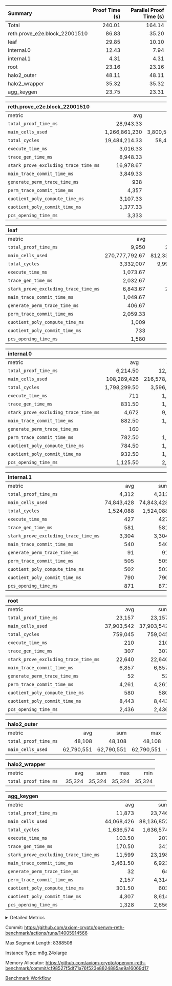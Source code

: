 | Summary | Proof Time (s) | Parallel Proof Time (s) |
|:---|---:|---:|
| Total |  240.01 |  164.14 |
| reth.prove_e2e.block_22001510 |  86.83 |  35.20 |
| leaf |  29.85 |  10.10 |
| internal.0 |  12.43 |  7.94 |
| internal.1 |  4.31 |  4.31 |
| root |  23.16 |  23.16 |
| halo2_outer |  48.11 |  48.11 |
| halo2_wrapper |  35.32 |  35.32 |
| agg_keygen |  23.75 |  23.31 |


| reth.prove_e2e.block_22001510 |||||
|:---|---:|---:|---:|---:|
|metric|avg|sum|max|min|
| `total_proof_time_ms ` |  28,943.33 |  86,830 |  35,204 |  25,764 |
| `main_cells_used     ` |  1,266,861,230 |  3,800,583,690 |  1,580,400,090 |  1,012,220,080 |
| `total_cycles        ` |  19,484,214.33 |  58,452,643 |  24,064,563 |  14,295,948 |
| `execute_time_ms     ` |  3,016.33 |  9,049 |  4,261 |  2,106 |
| `trace_gen_time_ms   ` |  8,948.33 |  26,845 |  10,529 |  7,505 |
| `stark_prove_excluding_trace_time_ms` |  16,978.67 |  50,936 |  20,414 |  14,369 |
| `main_trace_commit_time_ms` |  3,849.33 |  11,548 |  4,936 |  2,875 |
| `generate_perm_trace_time_ms` |  938 |  2,814 |  1,080 |  843 |
| `perm_trace_commit_time_ms` |  4,357 |  13,071 |  5,167 |  3,909 |
| `quotient_poly_compute_time_ms` |  3,107.33 |  9,322 |  4,187 |  2,141 |
| `quotient_poly_commit_time_ms` |  1,377.33 |  4,132 |  1,478 |  1,290 |
| `pcs_opening_time_ms ` |  3,333 |  9,999 |  3,550 |  3,175 |

| leaf |||||
|:---|---:|---:|---:|---:|
|metric|avg|sum|max|min|
| `total_proof_time_ms ` |  9,950 |  29,850 |  10,096 |  9,699 |
| `main_cells_used     ` |  270,777,792.67 |  812,333,378 |  279,947,858 |  252,504,534 |
| `total_cycles        ` |  3,332,007 |  9,996,021 |  3,460,432 |  3,076,817 |
| `execute_time_ms     ` |  1,073.67 |  3,221 |  1,108 |  1,008 |
| `trace_gen_time_ms   ` |  2,032.67 |  6,098 |  2,126 |  1,893 |
| `stark_prove_excluding_trace_time_ms` |  6,843.67 |  20,531 |  6,871 |  6,798 |
| `main_trace_commit_time_ms` |  1,049.67 |  3,149 |  1,063 |  1,034 |
| `generate_perm_trace_time_ms` |  406.67 |  1,220 |  409 |  403 |
| `perm_trace_commit_time_ms` |  2,059.33 |  6,178 |  2,076 |  2,045 |
| `quotient_poly_compute_time_ms` |  1,009 |  3,027 |  1,021 |  998 |
| `quotient_poly_commit_time_ms` |  733 |  2,199 |  740 |  723 |
| `pcs_opening_time_ms ` |  1,580 |  4,740 |  1,592 |  1,557 |

| internal.0 |||||
|:---|---:|---:|---:|---:|
|metric|avg|sum|max|min|
| `total_proof_time_ms ` |  6,214.50 |  12,429 |  7,939 |  4,490 |
| `main_cells_used     ` |  108,289,426 |  216,578,852 |  143,739,957 |  72,838,895 |
| `total_cycles        ` |  1,798,299.50 |  3,596,599 |  2,397,543 |  1,199,056 |
| `execute_time_ms     ` |  711 |  1,422 |  949 |  473 |
| `trace_gen_time_ms   ` |  831.50 |  1,663 |  1,098 |  565 |
| `stark_prove_excluding_trace_time_ms` |  4,672 |  9,344 |  5,892 |  3,452 |
| `main_trace_commit_time_ms` |  882.50 |  1,765 |  1,144 |  621 |
| `generate_perm_trace_time_ms` |  160 |  320 |  201 |  119 |
| `perm_trace_commit_time_ms` |  782.50 |  1,565 |  1,011 |  554 |
| `quotient_poly_compute_time_ms` |  784.50 |  1,569 |  1,006 |  563 |
| `quotient_poly_commit_time_ms` |  932.50 |  1,865 |  1,151 |  714 |
| `pcs_opening_time_ms ` |  1,125.50 |  2,251 |  1,374 |  877 |

| internal.1 |||||
|:---|---:|---:|---:|---:|
|metric|avg|sum|max|min|
| `total_proof_time_ms ` |  4,312 |  4,312 |  4,312 |  4,312 |
| `main_cells_used     ` |  74,843,428 |  74,843,428 |  74,843,428 |  74,843,428 |
| `total_cycles        ` |  1,524,088 |  1,524,088 |  1,524,088 |  1,524,088 |
| `execute_time_ms     ` |  427 |  427 |  427 |  427 |
| `trace_gen_time_ms   ` |  581 |  581 |  581 |  581 |
| `stark_prove_excluding_trace_time_ms` |  3,304 |  3,304 |  3,304 |  3,304 |
| `main_trace_commit_time_ms` |  540 |  540 |  540 |  540 |
| `generate_perm_trace_time_ms` |  91 |  91 |  91 |  91 |
| `perm_trace_commit_time_ms` |  505 |  505 |  505 |  505 |
| `quotient_poly_compute_time_ms` |  502 |  502 |  502 |  502 |
| `quotient_poly_commit_time_ms` |  790 |  790 |  790 |  790 |
| `pcs_opening_time_ms ` |  871 |  871 |  871 |  871 |

| root |||||
|:---|---:|---:|---:|---:|
|metric|avg|sum|max|min|
| `total_proof_time_ms ` |  23,157 |  23,157 |  23,157 |  23,157 |
| `main_cells_used     ` |  37,903,542 |  37,903,542 |  37,903,542 |  37,903,542 |
| `total_cycles        ` |  759,045 |  759,045 |  759,045 |  759,045 |
| `execute_time_ms     ` |  210 |  210 |  210 |  210 |
| `trace_gen_time_ms   ` |  307 |  307 |  307 |  307 |
| `stark_prove_excluding_trace_time_ms` |  22,640 |  22,640 |  22,640 |  22,640 |
| `main_trace_commit_time_ms` |  6,857 |  6,857 |  6,857 |  6,857 |
| `generate_perm_trace_time_ms` |  52 |  52 |  52 |  52 |
| `perm_trace_commit_time_ms` |  4,261 |  4,261 |  4,261 |  4,261 |
| `quotient_poly_compute_time_ms` |  580 |  580 |  580 |  580 |
| `quotient_poly_commit_time_ms` |  8,443 |  8,443 |  8,443 |  8,443 |
| `pcs_opening_time_ms ` |  2,436 |  2,436 |  2,436 |  2,436 |

| halo2_outer |||||
|:---|---:|---:|---:|---:|
|metric|avg|sum|max|min|
| `total_proof_time_ms ` |  48,108 |  48,108 |  48,108 |  48,108 |
| `main_cells_used     ` |  62,790,551 |  62,790,551 |  62,790,551 |  62,790,551 |

| halo2_wrapper |||||
|:---|---:|---:|---:|---:|
|metric|avg|sum|max|min|
| `total_proof_time_ms ` |  35,324 |  35,324 |  35,324 |  35,324 |

| agg_keygen |||||
|:---|---:|---:|---:|---:|
|metric|avg|sum|max|min|
| `total_proof_time_ms ` |  11,873 |  23,746 |  23,306 |  440 |
| `main_cells_used     ` |  44,068,426 |  88,136,852 |  87,208,781 |  928,071 |
| `total_cycles        ` |  1,636,574 |  1,636,574 |  1,636,574 |  1,636,574 |
| `execute_time_ms     ` |  103.50 |  207 |  207 |  0 |
| `trace_gen_time_ms   ` |  170.50 |  341 |  313 |  28 |
| `stark_prove_excluding_trace_time_ms` |  11,599 |  23,198 |  22,786 |  412 |
| `main_trace_commit_time_ms` |  3,461.50 |  6,923 |  6,872 |  51 |
| `generate_perm_trace_time_ms` |  32 |  64 |  50 |  14 |
| `perm_trace_commit_time_ms` |  2,157 |  4,314 |  4,263 |  51 |
| `quotient_poly_compute_time_ms` |  301.50 |  603 |  573 |  30 |
| `quotient_poly_commit_time_ms` |  4,307 |  8,614 |  8,554 |  60 |
| `pcs_opening_time_ms ` |  1,328 |  2,656 |  2,453 |  203 |



<details>
<summary>Detailed Metrics</summary>

| air_name | block_number | quotient_deg | interactions | constraints |
| --- | --- | --- | --- | --- |
| AccessAdapterAir<16> | 22001510 | 2 | 5 | 12 | 
| AccessAdapterAir<2> | 22001510 | 2 | 5 | 12 | 
| AccessAdapterAir<32> | 22001510 | 2 | 5 | 12 | 
| AccessAdapterAir<4> | 22001510 | 2 | 5 | 12 | 
| AccessAdapterAir<8> | 22001510 | 2 | 5 | 12 | 
| BitwiseOperationLookupAir<8> | 22001510 | 2 | 2 | 4 | 
| KeccakVmAir | 22001510 | 2 | 321 | 4,513 | 
| MemoryMerkleAir<8> | 22001510 | 2 | 4 | 39 | 
| PersistentBoundaryAir<8> | 22001510 | 2 | 3 | 7 | 
| PhantomAir | 22001510 | 2 | 3 | 5 | 
| Poseidon2PeripheryAir<BabyBearParameters>, 1> | 22001510 | 2 | 1 | 286 | 
| ProgramAir | 22001510 | 1 | 1 | 4 | 
| RangeTupleCheckerAir<2> | 22001510 | 1 | 1 | 4 | 
| Rv32HintStoreAir | 22001510 | 2 | 18 | 28 | 
| Sha256VmAir | 22001510 | 2 | 50 | 663 | 
| VariableRangeCheckerAir | 22001510 | 1 | 1 | 4 | 
| VmAirWrapper<Rv32BaseAluAdapterAir, BaseAluCoreAir<4, 8> | 22001510 | 2 | 20 | 37 | 
| VmAirWrapper<Rv32BaseAluAdapterAir, LessThanCoreAir<4, 8> | 22001510 | 2 | 18 | 40 | 
| VmAirWrapper<Rv32BaseAluAdapterAir, ShiftCoreAir<4, 8> | 22001510 | 2 | 24 | 91 | 
| VmAirWrapper<Rv32BranchAdapterAir, BranchEqualCoreAir<4> | 22001510 | 2 | 11 | 20 | 
| VmAirWrapper<Rv32BranchAdapterAir, BranchLessThanCoreAir<4, 8> | 22001510 | 2 | 13 | 35 | 
| VmAirWrapper<Rv32CondRdWriteAdapterAir, Rv32JalLuiCoreAir> | 22001510 | 2 | 10 | 18 | 
| VmAirWrapper<Rv32HeapAdapterAir<2, 32, 32>, BaseAluCoreAir<32, 8> | 22001510 | 2 | 61 | 126 | 
| VmAirWrapper<Rv32HeapAdapterAir<2, 32, 32>, LessThanCoreAir<32, 8> | 22001510 | 2 | 31 | 129 | 
| VmAirWrapper<Rv32HeapAdapterAir<2, 32, 32>, MultiplicationCoreAir<32, 8> | 22001510 | 2 | 61 | 57 | 
| VmAirWrapper<Rv32HeapAdapterAir<2, 32, 32>, ShiftCoreAir<32, 8> | 22001510 | 2 | 79 | 2,161 | 
| VmAirWrapper<Rv32HeapBranchAdapterAir<2, 32>, BranchEqualCoreAir<32> | 22001510 | 2 | 20 | 55 | 
| VmAirWrapper<Rv32HeapBranchAdapterAir<2, 32>, BranchLessThanCoreAir<32, 8> | 22001510 | 2 | 22 | 126 | 
| VmAirWrapper<Rv32IsEqualModAdapterAir<2, 1, 32, 32>, ModularIsEqualCoreAir<32, 4, 8> | 22001510 | 2 | 25 | 225 | 
| VmAirWrapper<Rv32IsEqualModAdapterAir<2, 3, 16, 48>, ModularIsEqualCoreAir<48, 4, 8> | 22001510 | 2 | 41 | 333 | 
| VmAirWrapper<Rv32JalrAdapterAir, Rv32JalrCoreAir> | 22001510 | 2 | 16 | 20 | 
| VmAirWrapper<Rv32LoadStoreAdapterAir, LoadSignExtendCoreAir<4, 8> | 22001510 | 2 | 18 | 33 | 
| VmAirWrapper<Rv32LoadStoreAdapterAir, LoadStoreCoreAir<4> | 22001510 | 2 | 17 | 40 | 
| VmAirWrapper<Rv32MultAdapterAir, DivRemCoreAir<4, 8> | 22001510 | 2 | 25 | 84 | 
| VmAirWrapper<Rv32MultAdapterAir, MulHCoreAir<4, 8> | 22001510 | 2 | 24 | 31 | 
| VmAirWrapper<Rv32MultAdapterAir, MultiplicationCoreAir<4, 8> | 22001510 | 2 | 19 | 19 | 
| VmAirWrapper<Rv32RdWriteAdapterAir, Rv32AuipcCoreAir> | 22001510 | 2 | 12 | 14 | 
| VmAirWrapper<Rv32VecHeapAdapterAir<1, 2, 2, 32, 32>, FieldExpressionCoreAir> | 22001510 | 2 | 415 | 480 | 
| VmAirWrapper<Rv32VecHeapAdapterAir<1, 6, 6, 16, 16>, FieldExpressionCoreAir> | 22001510 | 2 | 832 | 921 | 
| VmAirWrapper<Rv32VecHeapAdapterAir<2, 1, 1, 32, 32>, FieldExpressionCoreAir> | 22001510 | 2 | 158 | 190 | 
| VmAirWrapper<Rv32VecHeapAdapterAir<2, 2, 2, 32, 32>, FieldExpressionCoreAir> | 22001510 | 2 | 428 | 457 | 
| VmAirWrapper<Rv32VecHeapAdapterAir<2, 3, 3, 16, 16>, FieldExpressionCoreAir> | 22001510 | 2 | 246 | 288 | 
| VmAirWrapper<Rv32VecHeapAdapterAir<2, 6, 6, 16, 16>, FieldExpressionCoreAir> | 22001510 | 2 | 668 | 701 | 
| VmConnectorAir | 22001510 | 2 | 5 | 11 | 

| block_number | execute_time_ms |
| --- | --- |
| 22001510 | 211 | 

| group | air_name | block_number | rows | quotient_deg | prep_cols | perm_cols | main_cols | interactions | constraints | cells |
| --- | --- | --- | --- | --- | --- | --- | --- | --- | --- | --- |
| agg_keygen | AccessAdapterAir<16> | 22001510 |  | 2 |  |  |  | 5 | 12 |  | 
| agg_keygen | AccessAdapterAir<2> | 22001510 | 524,288 | 8 |  | 16 | 11 | 5 | 12 | 14,155,776 | 
| agg_keygen | AccessAdapterAir<32> | 22001510 |  | 2 |  |  |  | 5 | 12 |  | 
| agg_keygen | AccessAdapterAir<4> | 22001510 | 262,144 | 8 |  | 16 | 13 | 5 | 12 | 7,602,176 | 
| agg_keygen | AccessAdapterAir<8> | 22001510 | 8,192 | 8 |  | 16 | 17 | 5 | 12 | 270,336 | 
| agg_keygen | BitwiseOperationLookupAir<8> | 22001510 |  | 2 |  |  |  | 2 | 4 |  | 
| agg_keygen | FriReducedOpeningAir | 22001510 | 524,288 | 8 |  | 84 | 27 | 39 | 71 | 58,195,968 | 
| agg_keygen | JalRangeCheckAir | 22001510 | 65,536 | 8 |  | 28 | 12 | 9 | 14 | 2,621,440 | 
| agg_keygen | MemoryMerkleAir<8> | 22001510 |  | 2 |  |  |  | 4 | 39 |  | 
| agg_keygen | NativePoseidon2Air<BabyBearParameters>, 1> | 22001510 | 65,536 | 8 |  | 312 | 398 | 136 | 572 | 46,530,560 | 
| agg_keygen | PersistentBoundaryAir<8> | 22001510 |  | 2 |  |  |  | 3 | 7 |  | 
| agg_keygen | PhantomAir | 22001510 | 32,768 | 4 |  | 12 | 6 | 3 | 5 | 589,824 | 
| agg_keygen | Poseidon2PeripheryAir<BabyBearParameters>, 1> | 22001510 |  | 2 |  |  |  | 1 | 286 |  | 
| agg_keygen | ProgramAir | 22001510 | 131,072 | 1 |  | 8 | 10 | 1 | 4 | 2,359,296 | 
| agg_keygen | RangeTupleCheckerAir<2> | 22001510 |  | 1 |  |  |  | 1 | 4 |  | 
| agg_keygen | Rv32HintStoreAir | 22001510 |  | 2 |  |  |  | 18 | 28 |  | 
| agg_keygen | VariableRangeCheckerAir | 22001510 | 262,144 | 1 | 2 | 8 | 1 | 1 | 4 | 2,359,296 | 
| agg_keygen | VmAirWrapper<AluNativeAdapterAir, FieldArithmeticCoreAir> | 22001510 | 1,048,576 | 8 |  | 36 | 29 | 15 | 27 | 68,157,440 | 
| agg_keygen | VmAirWrapper<BranchNativeAdapterAir, BranchEqualCoreAir<1> | 22001510 | 262,144 | 8 |  | 28 | 23 | 11 | 25 | 13,369,344 | 
| agg_keygen | VmAirWrapper<NativeAdapterAir<2, 0>, PublicValuesCoreAir> | 22001510 | 64 | 8 |  | 28 | 27 | 11 | 30 | 3,520 | 
| agg_keygen | VmAirWrapper<NativeLoadStoreAdapterAir<1>, NativeLoadStoreCoreAir<1> | 22001510 | 524,288 | 8 |  | 40 | 21 | 15 | 20 | 31,981,568 | 
| agg_keygen | VmAirWrapper<NativeLoadStoreAdapterAir<4>, NativeLoadStoreCoreAir<4> | 22001510 | 131,072 | 8 |  | 40 | 27 | 15 | 20 | 8,781,824 | 
| agg_keygen | VmAirWrapper<NativeVectorizedAdapterAir<4>, FieldExtensionCoreAir> | 22001510 | 131,072 | 8 |  | 36 | 38 | 15 | 27 | 9,699,328 | 
| agg_keygen | VmAirWrapper<Rv32BaseAluAdapterAir, BaseAluCoreAir<4, 8> | 22001510 |  | 2 |  |  |  | 20 | 37 |  | 
| agg_keygen | VmAirWrapper<Rv32BaseAluAdapterAir, LessThanCoreAir<4, 8> | 22001510 |  | 2 |  |  |  | 18 | 40 |  | 
| agg_keygen | VmAirWrapper<Rv32BaseAluAdapterAir, ShiftCoreAir<4, 8> | 22001510 |  | 2 |  |  |  | 24 | 91 |  | 
| agg_keygen | VmAirWrapper<Rv32BranchAdapterAir, BranchEqualCoreAir<4> | 22001510 |  | 2 |  |  |  | 11 | 20 |  | 
| agg_keygen | VmAirWrapper<Rv32BranchAdapterAir, BranchLessThanCoreAir<4, 8> | 22001510 |  | 2 |  |  |  | 13 | 35 |  | 
| agg_keygen | VmAirWrapper<Rv32CondRdWriteAdapterAir, Rv32JalLuiCoreAir> | 22001510 |  | 2 |  |  |  | 10 | 18 |  | 
| agg_keygen | VmAirWrapper<Rv32JalrAdapterAir, Rv32JalrCoreAir> | 22001510 |  | 2 |  |  |  | 16 | 20 |  | 
| agg_keygen | VmAirWrapper<Rv32LoadStoreAdapterAir, LoadSignExtendCoreAir<4, 8> | 22001510 |  | 2 |  |  |  | 18 | 33 |  | 
| agg_keygen | VmAirWrapper<Rv32LoadStoreAdapterAir, LoadStoreCoreAir<4> | 22001510 |  | 2 |  |  |  | 17 | 40 |  | 
| agg_keygen | VmAirWrapper<Rv32MultAdapterAir, DivRemCoreAir<4, 8> | 22001510 |  | 2 |  |  |  | 25 | 84 |  | 
| agg_keygen | VmAirWrapper<Rv32MultAdapterAir, MulHCoreAir<4, 8> | 22001510 |  | 2 |  |  |  | 24 | 31 |  | 
| agg_keygen | VmAirWrapper<Rv32MultAdapterAir, MultiplicationCoreAir<4, 8> | 22001510 |  | 2 |  |  |  | 19 | 19 |  | 
| agg_keygen | VmAirWrapper<Rv32RdWriteAdapterAir, Rv32AuipcCoreAir> | 22001510 |  | 2 |  |  |  | 12 | 14 |  | 
| agg_keygen | VmConnectorAir | 22001510 | 2 | 8 | 1 | 16 | 5 | 5 | 11 | 42 | 
| agg_keygen | VolatileBoundaryAir | 22001510 | 131,072 | 8 |  | 20 | 12 | 7 | 19 | 4,194,304 | 

| group | air_name | block_number | idx | rows | prep_cols | perm_cols | main_cols | cells |
| --- | --- | --- | --- | --- | --- | --- | --- | --- |
| internal.0 | AccessAdapterAir<2> | 22001510 | 0 | 1,048,576 |  | 12 | 11 | 24,117,248 | 
| internal.0 | AccessAdapterAir<2> | 22001510 | 1 | 524,288 |  | 12 | 11 | 12,058,624 | 
| internal.0 | AccessAdapterAir<4> | 22001510 | 0 | 262,144 |  | 12 | 13 | 6,553,600 | 
| internal.0 | AccessAdapterAir<4> | 22001510 | 1 | 262,144 |  | 12 | 13 | 6,553,600 | 
| internal.0 | AccessAdapterAir<8> | 22001510 | 0 | 8,192 |  | 12 | 17 | 237,568 | 
| internal.0 | AccessAdapterAir<8> | 22001510 | 1 | 4,096 |  | 12 | 17 | 118,784 | 
| internal.0 | FriReducedOpeningAir | 22001510 | 0 | 1,048,576 |  | 44 | 27 | 74,448,896 | 
| internal.0 | FriReducedOpeningAir | 22001510 | 1 | 524,288 |  | 44 | 27 | 37,224,448 | 
| internal.0 | JalRangeCheckAir | 22001510 | 0 | 131,072 |  | 16 | 12 | 3,670,016 | 
| internal.0 | JalRangeCheckAir | 22001510 | 1 | 65,536 |  | 16 | 12 | 1,835,008 | 
| internal.0 | NativePoseidon2Air<BabyBearParameters>, 1> | 22001510 | 0 | 262,144 |  | 160 | 398 | 146,276,352 | 
| internal.0 | NativePoseidon2Air<BabyBearParameters>, 1> | 22001510 | 1 | 131,072 |  | 160 | 398 | 73,138,176 | 
| internal.0 | PhantomAir | 22001510 | 0 | 65,536 |  | 8 | 6 | 917,504 | 
| internal.0 | PhantomAir | 22001510 | 1 | 32,768 |  | 8 | 6 | 458,752 | 
| internal.0 | ProgramAir | 22001510 | 0 | 131,072 |  | 8 | 10 | 2,359,296 | 
| internal.0 | ProgramAir | 22001510 | 1 | 131,072 |  | 8 | 10 | 2,359,296 | 
| internal.0 | VariableRangeCheckerAir | 22001510 | 0 | 262,144 | 2 | 8 | 1 | 2,359,296 | 
| internal.0 | VariableRangeCheckerAir | 22001510 | 1 | 262,144 | 2 | 8 | 1 | 2,359,296 | 
| internal.0 | VmAirWrapper<AluNativeAdapterAir, FieldArithmeticCoreAir> | 22001510 | 0 | 2,097,152 |  | 20 | 29 | 102,760,448 | 
| internal.0 | VmAirWrapper<AluNativeAdapterAir, FieldArithmeticCoreAir> | 22001510 | 1 | 1,048,576 |  | 20 | 29 | 51,380,224 | 
| internal.0 | VmAirWrapper<BranchNativeAdapterAir, BranchEqualCoreAir<1> | 22001510 | 0 | 262,144 |  | 16 | 23 | 10,223,616 | 
| internal.0 | VmAirWrapper<BranchNativeAdapterAir, BranchEqualCoreAir<1> | 22001510 | 1 | 131,072 |  | 16 | 23 | 5,111,808 | 
| internal.0 | VmAirWrapper<NativeAdapterAir<2, 0>, PublicValuesCoreAir> | 22001510 | 0 | 64 |  | 16 | 23 | 2,496 | 
| internal.0 | VmAirWrapper<NativeAdapterAir<2, 0>, PublicValuesCoreAir> | 22001510 | 1 | 64 |  | 16 | 23 | 2,496 | 
| internal.0 | VmAirWrapper<NativeLoadStoreAdapterAir<1>, NativeLoadStoreCoreAir<1> | 22001510 | 0 | 524,288 |  | 24 | 21 | 23,592,960 | 
| internal.0 | VmAirWrapper<NativeLoadStoreAdapterAir<1>, NativeLoadStoreCoreAir<1> | 22001510 | 1 | 262,144 |  | 24 | 21 | 11,796,480 | 
| internal.0 | VmAirWrapper<NativeLoadStoreAdapterAir<4>, NativeLoadStoreCoreAir<4> | 22001510 | 0 | 262,144 |  | 24 | 27 | 13,369,344 | 
| internal.0 | VmAirWrapper<NativeLoadStoreAdapterAir<4>, NativeLoadStoreCoreAir<4> | 22001510 | 1 | 131,072 |  | 24 | 27 | 6,684,672 | 
| internal.0 | VmAirWrapper<NativeVectorizedAdapterAir<4>, FieldExtensionCoreAir> | 22001510 | 0 | 262,144 |  | 20 | 38 | 15,204,352 | 
| internal.0 | VmAirWrapper<NativeVectorizedAdapterAir<4>, FieldExtensionCoreAir> | 22001510 | 1 | 131,072 |  | 20 | 38 | 7,602,176 | 
| internal.0 | VmConnectorAir | 22001510 | 0 | 2 | 1 | 12 | 5 | 34 | 
| internal.0 | VmConnectorAir | 22001510 | 1 | 2 | 1 | 12 | 5 | 34 | 
| internal.0 | VolatileBoundaryAir | 22001510 | 0 | 262,144 |  | 12 | 12 | 6,291,456 | 
| internal.0 | VolatileBoundaryAir | 22001510 | 1 | 262,144 |  | 12 | 12 | 6,291,456 | 
| internal.1 | AccessAdapterAir<2> | 22001510 | 2 | 524,288 |  | 12 | 11 | 12,058,624 | 
| internal.1 | AccessAdapterAir<4> | 22001510 | 2 | 262,144 |  | 12 | 13 | 6,553,600 | 
| internal.1 | AccessAdapterAir<8> | 22001510 | 2 | 8,192 |  | 12 | 17 | 237,568 | 
| internal.1 | FriReducedOpeningAir | 22001510 | 2 | 262,144 |  | 44 | 27 | 18,612,224 | 
| internal.1 | JalRangeCheckAir | 22001510 | 2 | 65,536 |  | 16 | 12 | 1,835,008 | 
| internal.1 | NativePoseidon2Air<BabyBearParameters>, 1> | 22001510 | 2 | 65,536 |  | 160 | 398 | 36,569,088 | 
| internal.1 | PhantomAir | 22001510 | 2 | 16,384 |  | 8 | 6 | 229,376 | 
| internal.1 | ProgramAir | 22001510 | 2 | 131,072 |  | 8 | 10 | 2,359,296 | 
| internal.1 | VariableRangeCheckerAir | 22001510 | 2 | 262,144 | 2 | 8 | 1 | 2,359,296 | 
| internal.1 | VmAirWrapper<AluNativeAdapterAir, FieldArithmeticCoreAir> | 22001510 | 2 | 1,048,576 |  | 20 | 29 | 51,380,224 | 
| internal.1 | VmAirWrapper<BranchNativeAdapterAir, BranchEqualCoreAir<1> | 22001510 | 2 | 262,144 |  | 16 | 23 | 10,223,616 | 
| internal.1 | VmAirWrapper<NativeAdapterAir<2, 0>, PublicValuesCoreAir> | 22001510 | 2 | 64 |  | 16 | 23 | 2,496 | 
| internal.1 | VmAirWrapper<NativeLoadStoreAdapterAir<1>, NativeLoadStoreCoreAir<1> | 22001510 | 2 | 524,288 |  | 24 | 21 | 23,592,960 | 
| internal.1 | VmAirWrapper<NativeLoadStoreAdapterAir<4>, NativeLoadStoreCoreAir<4> | 22001510 | 2 | 131,072 |  | 24 | 27 | 6,684,672 | 
| internal.1 | VmAirWrapper<NativeVectorizedAdapterAir<4>, FieldExtensionCoreAir> | 22001510 | 2 | 131,072 |  | 20 | 38 | 7,602,176 | 
| internal.1 | VmConnectorAir | 22001510 | 2 | 2 | 1 | 12 | 5 | 34 | 
| internal.1 | VolatileBoundaryAir | 22001510 | 2 | 262,144 |  | 12 | 12 | 6,291,456 | 
| leaf | AccessAdapterAir<2> | 22001510 | 0 | 2,097,152 |  | 16 | 11 | 56,623,104 | 
| leaf | AccessAdapterAir<2> | 22001510 | 1 | 2,097,152 |  | 16 | 11 | 56,623,104 | 
| leaf | AccessAdapterAir<2> | 22001510 | 2 | 2,097,152 |  | 16 | 11 | 56,623,104 | 
| leaf | AccessAdapterAir<4> | 22001510 | 0 | 1,048,576 |  | 16 | 13 | 30,408,704 | 
| leaf | AccessAdapterAir<4> | 22001510 | 1 | 1,048,576 |  | 16 | 13 | 30,408,704 | 
| leaf | AccessAdapterAir<4> | 22001510 | 2 | 1,048,576 |  | 16 | 13 | 30,408,704 | 
| leaf | AccessAdapterAir<8> | 22001510 | 0 | 32,768 |  | 16 | 17 | 1,081,344 | 
| leaf | AccessAdapterAir<8> | 22001510 | 1 | 32,768 |  | 16 | 17 | 1,081,344 | 
| leaf | AccessAdapterAir<8> | 22001510 | 2 | 32,768 |  | 16 | 17 | 1,081,344 | 
| leaf | FriReducedOpeningAir | 22001510 | 0 | 4,194,304 |  | 84 | 27 | 465,567,744 | 
| leaf | FriReducedOpeningAir | 22001510 | 1 | 4,194,304 |  | 84 | 27 | 465,567,744 | 
| leaf | FriReducedOpeningAir | 22001510 | 2 | 4,194,304 |  | 84 | 27 | 465,567,744 | 
| leaf | JalRangeCheckAir | 22001510 | 0 | 65,536 |  | 28 | 12 | 2,621,440 | 
| leaf | JalRangeCheckAir | 22001510 | 1 | 65,536 |  | 28 | 12 | 2,621,440 | 
| leaf | JalRangeCheckAir | 22001510 | 2 | 65,536 |  | 28 | 12 | 2,621,440 | 
| leaf | NativePoseidon2Air<BabyBearParameters>, 1> | 22001510 | 0 | 262,144 |  | 312 | 398 | 186,122,240 | 
| leaf | NativePoseidon2Air<BabyBearParameters>, 1> | 22001510 | 1 | 262,144 |  | 312 | 398 | 186,122,240 | 
| leaf | NativePoseidon2Air<BabyBearParameters>, 1> | 22001510 | 2 | 262,144 |  | 312 | 398 | 186,122,240 | 
| leaf | PhantomAir | 22001510 | 0 | 32,768 |  | 12 | 6 | 589,824 | 
| leaf | PhantomAir | 22001510 | 1 | 32,768 |  | 12 | 6 | 589,824 | 
| leaf | PhantomAir | 22001510 | 2 | 32,768 |  | 12 | 6 | 589,824 | 
| leaf | ProgramAir | 22001510 | 0 | 2,097,152 |  | 8 | 10 | 37,748,736 | 
| leaf | ProgramAir | 22001510 | 1 | 2,097,152 |  | 8 | 10 | 37,748,736 | 
| leaf | ProgramAir | 22001510 | 2 | 2,097,152 |  | 8 | 10 | 37,748,736 | 
| leaf | VariableRangeCheckerAir | 22001510 | 0 | 262,144 | 2 | 8 | 1 | 2,359,296 | 
| leaf | VariableRangeCheckerAir | 22001510 | 1 | 262,144 | 2 | 8 | 1 | 2,359,296 | 
| leaf | VariableRangeCheckerAir | 22001510 | 2 | 262,144 | 2 | 8 | 1 | 2,359,296 | 
| leaf | VmAirWrapper<AluNativeAdapterAir, FieldArithmeticCoreAir> | 22001510 | 0 | 2,097,152 |  | 36 | 29 | 136,314,880 | 
| leaf | VmAirWrapper<AluNativeAdapterAir, FieldArithmeticCoreAir> | 22001510 | 1 | 2,097,152 |  | 36 | 29 | 136,314,880 | 
| leaf | VmAirWrapper<AluNativeAdapterAir, FieldArithmeticCoreAir> | 22001510 | 2 | 2,097,152 |  | 36 | 29 | 136,314,880 | 
| leaf | VmAirWrapper<BranchNativeAdapterAir, BranchEqualCoreAir<1> | 22001510 | 0 | 524,288 |  | 28 | 23 | 26,738,688 | 
| leaf | VmAirWrapper<BranchNativeAdapterAir, BranchEqualCoreAir<1> | 22001510 | 1 | 524,288 |  | 28 | 23 | 26,738,688 | 
| leaf | VmAirWrapper<BranchNativeAdapterAir, BranchEqualCoreAir<1> | 22001510 | 2 | 524,288 |  | 28 | 23 | 26,738,688 | 
| leaf | VmAirWrapper<NativeAdapterAir<2, 0>, PublicValuesCoreAir> | 22001510 | 0 | 64 |  | 28 | 27 | 3,520 | 
| leaf | VmAirWrapper<NativeAdapterAir<2, 0>, PublicValuesCoreAir> | 22001510 | 1 | 64 |  | 28 | 27 | 3,520 | 
| leaf | VmAirWrapper<NativeAdapterAir<2, 0>, PublicValuesCoreAir> | 22001510 | 2 | 64 |  | 28 | 27 | 3,520 | 
| leaf | VmAirWrapper<NativeLoadStoreAdapterAir<1>, NativeLoadStoreCoreAir<1> | 22001510 | 0 | 1,048,576 |  | 40 | 21 | 63,963,136 | 
| leaf | VmAirWrapper<NativeLoadStoreAdapterAir<1>, NativeLoadStoreCoreAir<1> | 22001510 | 1 | 1,048,576 |  | 40 | 21 | 63,963,136 | 
| leaf | VmAirWrapper<NativeLoadStoreAdapterAir<1>, NativeLoadStoreCoreAir<1> | 22001510 | 2 | 1,048,576 |  | 40 | 21 | 63,963,136 | 
| leaf | VmAirWrapper<NativeLoadStoreAdapterAir<4>, NativeLoadStoreCoreAir<4> | 22001510 | 0 | 262,144 |  | 40 | 27 | 17,563,648 | 
| leaf | VmAirWrapper<NativeLoadStoreAdapterAir<4>, NativeLoadStoreCoreAir<4> | 22001510 | 1 | 262,144 |  | 40 | 27 | 17,563,648 | 
| leaf | VmAirWrapper<NativeLoadStoreAdapterAir<4>, NativeLoadStoreCoreAir<4> | 22001510 | 2 | 262,144 |  | 40 | 27 | 17,563,648 | 
| leaf | VmAirWrapper<NativeVectorizedAdapterAir<4>, FieldExtensionCoreAir> | 22001510 | 0 | 262,144 |  | 36 | 38 | 19,398,656 | 
| leaf | VmAirWrapper<NativeVectorizedAdapterAir<4>, FieldExtensionCoreAir> | 22001510 | 1 | 524,288 |  | 36 | 38 | 38,797,312 | 
| leaf | VmAirWrapper<NativeVectorizedAdapterAir<4>, FieldExtensionCoreAir> | 22001510 | 2 | 524,288 |  | 36 | 38 | 38,797,312 | 
| leaf | VmConnectorAir | 22001510 | 0 | 2 | 1 | 16 | 5 | 42 | 
| leaf | VmConnectorAir | 22001510 | 1 | 2 | 1 | 16 | 5 | 42 | 
| leaf | VmConnectorAir | 22001510 | 2 | 2 | 1 | 16 | 5 | 42 | 
| leaf | VolatileBoundaryAir | 22001510 | 0 | 1,048,576 |  | 20 | 12 | 33,554,432 | 
| leaf | VolatileBoundaryAir | 22001510 | 1 | 1,048,576 |  | 20 | 12 | 33,554,432 | 
| leaf | VolatileBoundaryAir | 22001510 | 2 | 1,048,576 |  | 20 | 12 | 33,554,432 | 
| root | AccessAdapterAir<2> | 22001510 | 0 | 262,144 |  | 8 | 11 | 4,980,736 | 
| root | AccessAdapterAir<4> | 22001510 | 0 | 131,072 |  | 8 | 13 | 2,752,512 | 
| root | AccessAdapterAir<8> | 22001510 | 0 | 4,096 |  | 8 | 17 | 102,400 | 
| root | FriReducedOpeningAir | 22001510 | 0 | 131,072 |  | 24 | 27 | 6,684,672 | 
| root | JalRangeCheckAir | 22001510 | 0 | 32,768 |  | 12 | 12 | 786,432 | 
| root | NativePoseidon2Air<BabyBearParameters>, 1> | 22001510 | 0 | 32,768 |  | 84 | 398 | 15,794,176 | 
| root | PhantomAir | 22001510 | 0 | 8,192 |  | 8 | 6 | 114,688 | 
| root | ProgramAir | 22001510 | 0 | 131,072 |  | 8 | 10 | 2,359,296 | 
| root | VariableRangeCheckerAir | 22001510 | 0 | 262,144 | 2 | 8 | 1 | 2,359,296 | 
| root | VmAirWrapper<AluNativeAdapterAir, FieldArithmeticCoreAir> | 22001510 | 0 | 524,288 |  | 12 | 29 | 21,495,808 | 
| root | VmAirWrapper<BranchNativeAdapterAir, BranchEqualCoreAir<1> | 22001510 | 0 | 131,072 |  | 12 | 23 | 4,587,520 | 
| root | VmAirWrapper<NativeAdapterAir<2, 0>, PublicValuesCoreAir> | 22001510 | 0 | 64 |  | 12 | 22 | 2,176 | 
| root | VmAirWrapper<NativeLoadStoreAdapterAir<1>, NativeLoadStoreCoreAir<1> | 22001510 | 0 | 262,144 |  | 16 | 21 | 9,699,328 | 
| root | VmAirWrapper<NativeLoadStoreAdapterAir<4>, NativeLoadStoreCoreAir<4> | 22001510 | 0 | 65,536 |  | 16 | 27 | 2,818,048 | 
| root | VmAirWrapper<NativeVectorizedAdapterAir<4>, FieldExtensionCoreAir> | 22001510 | 0 | 65,536 |  | 12 | 38 | 3,276,800 | 
| root | VmConnectorAir | 22001510 | 0 | 2 | 1 | 8 | 5 | 26 | 
| root | VolatileBoundaryAir | 22001510 | 0 | 131,072 |  | 8 | 12 | 2,621,440 | 

| group | air_name | block_number | segment | rows | prep_cols | perm_cols | main_cols | cells |
| --- | --- | --- | --- | --- | --- | --- | --- | --- |
| agg_keygen | AccessAdapterAir<16> | 22001510 | 0 | 1 |  | 16 | 25 | 41 | 
| agg_keygen | AccessAdapterAir<2> | 22001510 | 0 | 1 |  | 16 | 11 | 27 | 
| agg_keygen | AccessAdapterAir<32> | 22001510 | 0 | 1 |  | 16 | 41 | 57 | 
| agg_keygen | AccessAdapterAir<4> | 22001510 | 0 | 1 |  | 16 | 13 | 29 | 
| agg_keygen | AccessAdapterAir<8> | 22001510 | 0 | 1 |  | 16 | 17 | 33 | 
| agg_keygen | BitwiseOperationLookupAir<8> | 22001510 | 0 | 65,536 | 3 | 8 | 2 | 655,360 | 
| agg_keygen | MemoryMerkleAir<8> | 22001510 | 0 | 64 |  | 16 | 32 | 3,072 | 
| agg_keygen | PersistentBoundaryAir<8> | 22001510 | 0 | 1 |  | 12 | 20 | 32 | 
| agg_keygen | PhantomAir | 22001510 | 0 | 1 |  | 12 | 6 | 18 | 
| agg_keygen | Poseidon2PeripheryAir<BabyBearParameters>, 1> | 22001510 | 0 | 32 |  | 8 | 300 | 9,856 | 
| agg_keygen | ProgramAir | 22001510 | 0 | 1 |  | 8 | 10 | 18 | 
| agg_keygen | RangeTupleCheckerAir<2> | 22001510 | 0 | 524,288 | 2 | 8 | 1 | 4,718,592 | 
| agg_keygen | Rv32HintStoreAir | 22001510 | 0 | 1 |  | 44 | 32 | 76 | 
| agg_keygen | VariableRangeCheckerAir | 22001510 | 0 | 262,144 | 2 | 8 | 1 | 2,359,296 | 
| agg_keygen | VmAirWrapper<Rv32BaseAluAdapterAir, BaseAluCoreAir<4, 8> | 22001510 | 0 | 1 |  | 52 | 36 | 88 | 
| agg_keygen | VmAirWrapper<Rv32BaseAluAdapterAir, LessThanCoreAir<4, 8> | 22001510 | 0 | 1 |  | 40 | 37 | 77 | 
| agg_keygen | VmAirWrapper<Rv32BaseAluAdapterAir, ShiftCoreAir<4, 8> | 22001510 | 0 | 1 |  | 52 | 53 | 105 | 
| agg_keygen | VmAirWrapper<Rv32BranchAdapterAir, BranchEqualCoreAir<4> | 22001510 | 0 | 1 |  | 28 | 26 | 54 | 
| agg_keygen | VmAirWrapper<Rv32BranchAdapterAir, BranchLessThanCoreAir<4, 8> | 22001510 | 0 | 1 |  | 32 | 32 | 64 | 
| agg_keygen | VmAirWrapper<Rv32CondRdWriteAdapterAir, Rv32JalLuiCoreAir> | 22001510 | 0 | 1 |  | 28 | 18 | 46 | 
| agg_keygen | VmAirWrapper<Rv32JalrAdapterAir, Rv32JalrCoreAir> | 22001510 | 0 | 1 |  | 36 | 28 | 64 | 
| agg_keygen | VmAirWrapper<Rv32LoadStoreAdapterAir, LoadSignExtendCoreAir<4, 8> | 22001510 | 0 | 1 |  | 52 | 36 | 88 | 
| agg_keygen | VmAirWrapper<Rv32LoadStoreAdapterAir, LoadStoreCoreAir<4> | 22001510 | 0 | 1 |  | 52 | 41 | 93 | 
| agg_keygen | VmAirWrapper<Rv32MultAdapterAir, DivRemCoreAir<4, 8> | 22001510 | 0 | 1 |  | 72 | 59 | 131 | 
| agg_keygen | VmAirWrapper<Rv32MultAdapterAir, MulHCoreAir<4, 8> | 22001510 | 0 | 1 |  | 72 | 39 | 111 | 
| agg_keygen | VmAirWrapper<Rv32MultAdapterAir, MultiplicationCoreAir<4, 8> | 22001510 | 0 | 1 |  | 52 | 31 | 83 | 
| agg_keygen | VmAirWrapper<Rv32RdWriteAdapterAir, Rv32AuipcCoreAir> | 22001510 | 0 | 1 |  | 28 | 20 | 48 | 
| agg_keygen | VmConnectorAir | 22001510 | 0 | 2 | 1 | 16 | 5 | 42 | 
| reth.prove_e2e.block_22001510 | AccessAdapterAir<16> | 22001510 | 0 | 64 |  | 16 | 25 | 2,624 | 
| reth.prove_e2e.block_22001510 | AccessAdapterAir<16> | 22001510 | 1 | 524,288 |  | 16 | 25 | 21,495,808 | 
| reth.prove_e2e.block_22001510 | AccessAdapterAir<16> | 22001510 | 2 | 65,536 |  | 16 | 25 | 2,686,976 | 
| reth.prove_e2e.block_22001510 | AccessAdapterAir<2> | 22001510 | 1 | 512 |  | 16 | 11 | 13,824 | 
| reth.prove_e2e.block_22001510 | AccessAdapterAir<2> | 22001510 | 2 | 131,072 |  | 16 | 11 | 3,538,944 | 
| reth.prove_e2e.block_22001510 | AccessAdapterAir<32> | 22001510 | 0 | 32 |  | 16 | 41 | 1,824 | 
| reth.prove_e2e.block_22001510 | AccessAdapterAir<32> | 22001510 | 1 | 262,144 |  | 16 | 41 | 14,942,208 | 
| reth.prove_e2e.block_22001510 | AccessAdapterAir<32> | 22001510 | 2 | 32,768 |  | 16 | 41 | 1,867,776 | 
| reth.prove_e2e.block_22001510 | AccessAdapterAir<4> | 22001510 | 0 | 64 |  | 16 | 13 | 1,856 | 
| reth.prove_e2e.block_22001510 | AccessAdapterAir<4> | 22001510 | 1 | 256 |  | 16 | 13 | 7,424 | 
| reth.prove_e2e.block_22001510 | AccessAdapterAir<4> | 22001510 | 2 | 65,536 |  | 16 | 13 | 1,900,544 | 
| reth.prove_e2e.block_22001510 | AccessAdapterAir<8> | 22001510 | 0 | 1,048,576 |  | 16 | 17 | 34,603,008 | 
| reth.prove_e2e.block_22001510 | AccessAdapterAir<8> | 22001510 | 1 | 2,097,152 |  | 16 | 17 | 69,206,016 | 
| reth.prove_e2e.block_22001510 | AccessAdapterAir<8> | 22001510 | 2 | 1,048,576 |  | 16 | 17 | 34,603,008 | 
| reth.prove_e2e.block_22001510 | BitwiseOperationLookupAir<8> | 22001510 | 0 | 65,536 | 3 | 8 | 2 | 655,360 | 
| reth.prove_e2e.block_22001510 | BitwiseOperationLookupAir<8> | 22001510 | 1 | 65,536 | 3 | 8 | 2 | 655,360 | 
| reth.prove_e2e.block_22001510 | BitwiseOperationLookupAir<8> | 22001510 | 2 | 65,536 | 3 | 8 | 2 | 655,360 | 
| reth.prove_e2e.block_22001510 | KeccakVmAir | 22001510 | 0 | 1 |  | 1,056 | 3,163 | 4,219 | 
| reth.prove_e2e.block_22001510 | KeccakVmAir | 22001510 | 1 | 262,144 |  | 1,056 | 3,163 | 1,105,985,536 | 
| reth.prove_e2e.block_22001510 | KeccakVmAir | 22001510 | 2 | 131,072 |  | 1,056 | 3,163 | 552,992,768 | 
| reth.prove_e2e.block_22001510 | MemoryMerkleAir<8> | 22001510 | 0 | 1,048,576 |  | 16 | 32 | 50,331,648 | 
| reth.prove_e2e.block_22001510 | MemoryMerkleAir<8> | 22001510 | 1 | 1,048,576 |  | 16 | 32 | 50,331,648 | 
| reth.prove_e2e.block_22001510 | MemoryMerkleAir<8> | 22001510 | 2 | 1,048,576 |  | 16 | 32 | 50,331,648 | 
| reth.prove_e2e.block_22001510 | PersistentBoundaryAir<8> | 22001510 | 0 | 1,048,576 |  | 12 | 20 | 33,554,432 | 
| reth.prove_e2e.block_22001510 | PersistentBoundaryAir<8> | 22001510 | 1 | 1,048,576 |  | 12 | 20 | 33,554,432 | 
| reth.prove_e2e.block_22001510 | PersistentBoundaryAir<8> | 22001510 | 2 | 1,048,576 |  | 12 | 20 | 33,554,432 | 
| reth.prove_e2e.block_22001510 | PhantomAir | 22001510 | 0 | 4 |  | 12 | 6 | 72 | 
| reth.prove_e2e.block_22001510 | PhantomAir | 22001510 | 1 | 128 |  | 12 | 6 | 2,304 | 
| reth.prove_e2e.block_22001510 | PhantomAir | 22001510 | 2 | 16 |  | 12 | 6 | 288 | 
| reth.prove_e2e.block_22001510 | Poseidon2PeripheryAir<BabyBearParameters>, 1> | 22001510 | 0 | 1,048,576 |  | 8 | 300 | 322,961,408 | 
| reth.prove_e2e.block_22001510 | Poseidon2PeripheryAir<BabyBearParameters>, 1> | 22001510 | 1 | 524,288 |  | 8 | 300 | 161,480,704 | 
| reth.prove_e2e.block_22001510 | Poseidon2PeripheryAir<BabyBearParameters>, 1> | 22001510 | 2 | 1,048,576 |  | 8 | 300 | 322,961,408 | 
| reth.prove_e2e.block_22001510 | ProgramAir | 22001510 | 0 | 1,048,576 |  | 8 | 10 | 18,874,368 | 
| reth.prove_e2e.block_22001510 | ProgramAir | 22001510 | 1 | 1,048,576 |  | 8 | 10 | 18,874,368 | 
| reth.prove_e2e.block_22001510 | ProgramAir | 22001510 | 2 | 1,048,576 |  | 8 | 10 | 18,874,368 | 
| reth.prove_e2e.block_22001510 | RangeTupleCheckerAir<2> | 22001510 | 0 | 2,097,152 | 2 | 8 | 1 | 18,874,368 | 
| reth.prove_e2e.block_22001510 | RangeTupleCheckerAir<2> | 22001510 | 1 | 2,097,152 | 2 | 8 | 1 | 18,874,368 | 
| reth.prove_e2e.block_22001510 | RangeTupleCheckerAir<2> | 22001510 | 2 | 2,097,152 | 2 | 8 | 1 | 18,874,368 | 
| reth.prove_e2e.block_22001510 | Rv32HintStoreAir | 22001510 | 0 | 524,288 |  | 44 | 32 | 39,845,888 | 
| reth.prove_e2e.block_22001510 | Rv32HintStoreAir | 22001510 | 1 | 262,144 |  | 44 | 32 | 19,922,944 | 
| reth.prove_e2e.block_22001510 | Rv32HintStoreAir | 22001510 | 2 | 16 |  | 44 | 32 | 1,216 | 
| reth.prove_e2e.block_22001510 | VariableRangeCheckerAir | 22001510 | 0 | 262,144 | 2 | 8 | 1 | 2,359,296 | 
| reth.prove_e2e.block_22001510 | VariableRangeCheckerAir | 22001510 | 1 | 262,144 | 2 | 8 | 1 | 2,359,296 | 
| reth.prove_e2e.block_22001510 | VariableRangeCheckerAir | 22001510 | 2 | 262,144 | 2 | 8 | 1 | 2,359,296 | 
| reth.prove_e2e.block_22001510 | VmAirWrapper<Rv32BaseAluAdapterAir, BaseAluCoreAir<4, 8> | 22001510 | 0 | 8,388,608 |  | 52 | 36 | 738,197,504 | 
| reth.prove_e2e.block_22001510 | VmAirWrapper<Rv32BaseAluAdapterAir, BaseAluCoreAir<4, 8> | 22001510 | 1 | 8,388,608 |  | 52 | 36 | 738,197,504 | 
| reth.prove_e2e.block_22001510 | VmAirWrapper<Rv32BaseAluAdapterAir, BaseAluCoreAir<4, 8> | 22001510 | 2 | 8,388,608 |  | 52 | 36 | 738,197,504 | 
| reth.prove_e2e.block_22001510 | VmAirWrapper<Rv32BaseAluAdapterAir, LessThanCoreAir<4, 8> | 22001510 | 0 | 524,288 |  | 40 | 37 | 40,370,176 | 
| reth.prove_e2e.block_22001510 | VmAirWrapper<Rv32BaseAluAdapterAir, LessThanCoreAir<4, 8> | 22001510 | 1 | 524,288 |  | 40 | 37 | 40,370,176 | 
| reth.prove_e2e.block_22001510 | VmAirWrapper<Rv32BaseAluAdapterAir, LessThanCoreAir<4, 8> | 22001510 | 2 | 524,288 |  | 40 | 37 | 40,370,176 | 
| reth.prove_e2e.block_22001510 | VmAirWrapper<Rv32BaseAluAdapterAir, ShiftCoreAir<4, 8> | 22001510 | 0 | 1,048,576 |  | 52 | 53 | 110,100,480 | 
| reth.prove_e2e.block_22001510 | VmAirWrapper<Rv32BaseAluAdapterAir, ShiftCoreAir<4, 8> | 22001510 | 1 | 2,097,152 |  | 52 | 53 | 220,200,960 | 
| reth.prove_e2e.block_22001510 | VmAirWrapper<Rv32BaseAluAdapterAir, ShiftCoreAir<4, 8> | 22001510 | 2 | 1,048,576 |  | 52 | 53 | 110,100,480 | 
| reth.prove_e2e.block_22001510 | VmAirWrapper<Rv32BranchAdapterAir, BranchEqualCoreAir<4> | 22001510 | 0 | 2,097,152 |  | 28 | 26 | 113,246,208 | 
| reth.prove_e2e.block_22001510 | VmAirWrapper<Rv32BranchAdapterAir, BranchEqualCoreAir<4> | 22001510 | 1 | 2,097,152 |  | 28 | 26 | 113,246,208 | 
| reth.prove_e2e.block_22001510 | VmAirWrapper<Rv32BranchAdapterAir, BranchEqualCoreAir<4> | 22001510 | 2 | 2,097,152 |  | 28 | 26 | 113,246,208 | 
| reth.prove_e2e.block_22001510 | VmAirWrapper<Rv32BranchAdapterAir, BranchLessThanCoreAir<4, 8> | 22001510 | 0 | 1,048,576 |  | 32 | 32 | 67,108,864 | 
| reth.prove_e2e.block_22001510 | VmAirWrapper<Rv32BranchAdapterAir, BranchLessThanCoreAir<4, 8> | 22001510 | 1 | 2,097,152 |  | 32 | 32 | 134,217,728 | 
| reth.prove_e2e.block_22001510 | VmAirWrapper<Rv32BranchAdapterAir, BranchLessThanCoreAir<4, 8> | 22001510 | 2 | 1,048,576 |  | 32 | 32 | 67,108,864 | 
| reth.prove_e2e.block_22001510 | VmAirWrapper<Rv32CondRdWriteAdapterAir, Rv32JalLuiCoreAir> | 22001510 | 0 | 1,048,576 |  | 28 | 18 | 48,234,496 | 
| reth.prove_e2e.block_22001510 | VmAirWrapper<Rv32CondRdWriteAdapterAir, Rv32JalLuiCoreAir> | 22001510 | 1 | 524,288 |  | 28 | 18 | 24,117,248 | 
| reth.prove_e2e.block_22001510 | VmAirWrapper<Rv32CondRdWriteAdapterAir, Rv32JalLuiCoreAir> | 22001510 | 2 | 262,144 |  | 28 | 18 | 12,058,624 | 
| reth.prove_e2e.block_22001510 | VmAirWrapper<Rv32HeapAdapterAir<2, 32, 32>, BaseAluCoreAir<32, 8> | 22001510 | 1 | 16,384 |  | 192 | 168 | 5,898,240 | 
| reth.prove_e2e.block_22001510 | VmAirWrapper<Rv32HeapAdapterAir<2, 32, 32>, BaseAluCoreAir<32, 8> | 22001510 | 2 | 4,096 |  | 192 | 168 | 1,474,560 | 
| reth.prove_e2e.block_22001510 | VmAirWrapper<Rv32HeapAdapterAir<2, 32, 32>, LessThanCoreAir<32, 8> | 22001510 | 1 | 4,096 |  | 68 | 169 | 970,752 | 
| reth.prove_e2e.block_22001510 | VmAirWrapper<Rv32HeapAdapterAir<2, 32, 32>, LessThanCoreAir<32, 8> | 22001510 | 2 | 1,024 |  | 68 | 169 | 242,688 | 
| reth.prove_e2e.block_22001510 | VmAirWrapper<Rv32HeapAdapterAir<2, 32, 32>, MultiplicationCoreAir<32, 8> | 22001510 | 1 | 1,024 |  | 192 | 164 | 364,544 | 
| reth.prove_e2e.block_22001510 | VmAirWrapper<Rv32HeapAdapterAir<2, 32, 32>, MultiplicationCoreAir<32, 8> | 22001510 | 2 | 512 |  | 192 | 164 | 182,272 | 
| reth.prove_e2e.block_22001510 | VmAirWrapper<Rv32HeapAdapterAir<2, 32, 32>, ShiftCoreAir<32, 8> | 22001510 | 1 | 2,048 |  | 164 | 241 | 829,440 | 
| reth.prove_e2e.block_22001510 | VmAirWrapper<Rv32HeapAdapterAir<2, 32, 32>, ShiftCoreAir<32, 8> | 22001510 | 2 | 1,024 |  | 164 | 241 | 414,720 | 
| reth.prove_e2e.block_22001510 | VmAirWrapper<Rv32HeapBranchAdapterAir<2, 32>, BranchEqualCoreAir<32> | 22001510 | 1 | 16,384 |  | 48 | 124 | 2,818,048 | 
| reth.prove_e2e.block_22001510 | VmAirWrapper<Rv32HeapBranchAdapterAir<2, 32>, BranchEqualCoreAir<32> | 22001510 | 2 | 4,096 |  | 48 | 124 | 704,512 | 
| reth.prove_e2e.block_22001510 | VmAirWrapper<Rv32IsEqualModAdapterAir<2, 1, 32, 32>, ModularIsEqualCoreAir<32, 4, 8> | 22001510 | 0 | 1 |  | 56 | 166 | 222 | 
| reth.prove_e2e.block_22001510 | VmAirWrapper<Rv32IsEqualModAdapterAir<2, 1, 32, 32>, ModularIsEqualCoreAir<32, 4, 8> | 22001510 | 1 | 65,536 |  | 56 | 166 | 14,548,992 | 
| reth.prove_e2e.block_22001510 | VmAirWrapper<Rv32IsEqualModAdapterAir<2, 1, 32, 32>, ModularIsEqualCoreAir<32, 4, 8> | 22001510 | 2 | 1,024 |  | 56 | 166 | 227,328 | 
| reth.prove_e2e.block_22001510 | VmAirWrapper<Rv32JalrAdapterAir, Rv32JalrCoreAir> | 22001510 | 0 | 524,288 |  | 36 | 28 | 33,554,432 | 
| reth.prove_e2e.block_22001510 | VmAirWrapper<Rv32JalrAdapterAir, Rv32JalrCoreAir> | 22001510 | 1 | 524,288 |  | 36 | 28 | 33,554,432 | 
| reth.prove_e2e.block_22001510 | VmAirWrapper<Rv32JalrAdapterAir, Rv32JalrCoreAir> | 22001510 | 2 | 262,144 |  | 36 | 28 | 16,777,216 | 
| reth.prove_e2e.block_22001510 | VmAirWrapper<Rv32LoadStoreAdapterAir, LoadSignExtendCoreAir<4, 8> | 22001510 | 0 | 1,048,576 |  | 52 | 36 | 92,274,688 | 
| reth.prove_e2e.block_22001510 | VmAirWrapper<Rv32LoadStoreAdapterAir, LoadSignExtendCoreAir<4, 8> | 22001510 | 1 | 1,048,576 |  | 52 | 36 | 92,274,688 | 
| reth.prove_e2e.block_22001510 | VmAirWrapper<Rv32LoadStoreAdapterAir, LoadSignExtendCoreAir<4, 8> | 22001510 | 2 | 1,048,576 |  | 52 | 36 | 92,274,688 | 
| reth.prove_e2e.block_22001510 | VmAirWrapper<Rv32LoadStoreAdapterAir, LoadStoreCoreAir<4> | 22001510 | 0 | 8,388,608 |  | 52 | 41 | 780,140,544 | 
| reth.prove_e2e.block_22001510 | VmAirWrapper<Rv32LoadStoreAdapterAir, LoadStoreCoreAir<4> | 22001510 | 1 | 8,388,608 |  | 52 | 41 | 780,140,544 | 
| reth.prove_e2e.block_22001510 | VmAirWrapper<Rv32LoadStoreAdapterAir, LoadStoreCoreAir<4> | 22001510 | 2 | 8,388,608 |  | 52 | 41 | 780,140,544 | 
| reth.prove_e2e.block_22001510 | VmAirWrapper<Rv32MultAdapterAir, DivRemCoreAir<4, 8> | 22001510 | 1 | 256 |  | 72 | 59 | 33,536 | 
| reth.prove_e2e.block_22001510 | VmAirWrapper<Rv32MultAdapterAir, DivRemCoreAir<4, 8> | 22001510 | 2 | 128 |  | 72 | 59 | 16,768 | 
| reth.prove_e2e.block_22001510 | VmAirWrapper<Rv32MultAdapterAir, MulHCoreAir<4, 8> | 22001510 | 0 | 1,024 |  | 72 | 39 | 113,664 | 
| reth.prove_e2e.block_22001510 | VmAirWrapper<Rv32MultAdapterAir, MulHCoreAir<4, 8> | 22001510 | 1 | 131,072 |  | 72 | 39 | 14,548,992 | 
| reth.prove_e2e.block_22001510 | VmAirWrapper<Rv32MultAdapterAir, MulHCoreAir<4, 8> | 22001510 | 2 | 65,536 |  | 72 | 39 | 7,274,496 | 
| reth.prove_e2e.block_22001510 | VmAirWrapper<Rv32MultAdapterAir, MultiplicationCoreAir<4, 8> | 22001510 | 0 | 2,048 |  | 52 | 31 | 169,984 | 
| reth.prove_e2e.block_22001510 | VmAirWrapper<Rv32MultAdapterAir, MultiplicationCoreAir<4, 8> | 22001510 | 1 | 262,144 |  | 52 | 31 | 21,757,952 | 
| reth.prove_e2e.block_22001510 | VmAirWrapper<Rv32MultAdapterAir, MultiplicationCoreAir<4, 8> | 22001510 | 2 | 131,072 |  | 52 | 31 | 10,878,976 | 
| reth.prove_e2e.block_22001510 | VmAirWrapper<Rv32RdWriteAdapterAir, Rv32AuipcCoreAir> | 22001510 | 0 | 262,144 |  | 28 | 20 | 12,582,912 | 
| reth.prove_e2e.block_22001510 | VmAirWrapper<Rv32RdWriteAdapterAir, Rv32AuipcCoreAir> | 22001510 | 1 | 131,072 |  | 28 | 20 | 6,291,456 | 
| reth.prove_e2e.block_22001510 | VmAirWrapper<Rv32RdWriteAdapterAir, Rv32AuipcCoreAir> | 22001510 | 2 | 131,072 |  | 28 | 20 | 6,291,456 | 
| reth.prove_e2e.block_22001510 | VmAirWrapper<Rv32VecHeapAdapterAir<1, 2, 2, 32, 32>, FieldExpressionCoreAir> | 22001510 | 0 | 1 |  | 836 | 547 | 1,383 | 
| reth.prove_e2e.block_22001510 | VmAirWrapper<Rv32VecHeapAdapterAir<1, 2, 2, 32, 32>, FieldExpressionCoreAir> | 22001510 | 1 | 32,768 |  | 836 | 547 | 45,318,144 | 
| reth.prove_e2e.block_22001510 | VmAirWrapper<Rv32VecHeapAdapterAir<1, 2, 2, 32, 32>, FieldExpressionCoreAir> | 22001510 | 2 | 256 |  | 836 | 547 | 354,048 | 
| reth.prove_e2e.block_22001510 | VmAirWrapper<Rv32VecHeapAdapterAir<2, 1, 1, 32, 32>, FieldExpressionCoreAir> | 22001510 | 0 | 1 |  | 320 | 263 | 583 | 
| reth.prove_e2e.block_22001510 | VmAirWrapper<Rv32VecHeapAdapterAir<2, 1, 1, 32, 32>, FieldExpressionCoreAir> | 22001510 | 1 | 512 |  | 320 | 263 | 298,496 | 
| reth.prove_e2e.block_22001510 | VmAirWrapper<Rv32VecHeapAdapterAir<2, 1, 1, 32, 32>, FieldExpressionCoreAir> | 22001510 | 2 | 4 |  | 320 | 263 | 2,332 | 
| reth.prove_e2e.block_22001510 | VmAirWrapper<Rv32VecHeapAdapterAir<2, 2, 2, 32, 32>, FieldExpressionCoreAir> | 22001510 | 0 | 1 |  | 860 | 625 | 1,485 | 
| reth.prove_e2e.block_22001510 | VmAirWrapper<Rv32VecHeapAdapterAir<2, 2, 2, 32, 32>, FieldExpressionCoreAir> | 22001510 | 1 | 16,384 |  | 860 | 625 | 24,330,240 | 
| reth.prove_e2e.block_22001510 | VmAirWrapper<Rv32VecHeapAdapterAir<2, 2, 2, 32, 32>, FieldExpressionCoreAir> | 22001510 | 2 | 256 |  | 860 | 625 | 380,160 | 
| reth.prove_e2e.block_22001510 | VmConnectorAir | 22001510 | 0 | 2 | 1 | 16 | 5 | 42 | 
| reth.prove_e2e.block_22001510 | VmConnectorAir | 22001510 | 1 | 2 | 1 | 16 | 5 | 42 | 
| reth.prove_e2e.block_22001510 | VmConnectorAir | 22001510 | 2 | 2 | 1 | 16 | 5 | 42 | 

| group | block_number | trace_gen_time_ms | total_proof_time_ms | total_cycles | total_cells | stark_prove_excluding_trace_time_ms | quotient_poly_compute_time_ms | quotient_poly_commit_time_ms | perm_trace_commit_time_ms | pcs_opening_time_ms | num_segments | main_trace_commit_time_ms | main_cells_used | halo2_total_cells | halo2_keygen_time_ms | generate_perm_trace_time_ms | execute_time_ms |
| --- | --- | --- | --- | --- | --- | --- | --- | --- | --- | --- | --- | --- | --- | --- | --- | --- | --- |
| agg_keygen | 22001510 | 313 | 23,306 | 1,636,574 | 270,872,042 | 22,786 | 573 | 8,554 | 4,263 | 2,453 | 1 | 6,872 | 87,208,781 | 8,037,489 | 17,865 | 50 | 207 | 
| halo2_outer | 22001510 |  | 48,108 |  |  |  |  |  |  |  |  |  | 62,790,551 |  |  |  |  | 
| halo2_wrapper | 22001510 |  | 35,324 |  |  |  |  |  |  |  |  |  |  |  |  |  |  | 
| reth.prove_e2e.block_22001510 | 22001510 |  |  |  |  |  |  |  |  |  | 3 |  |  |  |  |  |  | 

| group | block_number | cell_tracker_span | simple_advice_cells | lookup_advice_cells | fixed_cells |
| --- | --- | --- | --- | --- | --- |
| agg_keygen | 22001510 | VerifierProgram | 480,299 | 155,123 | 157,313 | 
| agg_keygen | 22001510 | VerifierProgram;CheckTraceHeightConstraints | 4,789 | 972 | 1,738 | 
| agg_keygen | 22001510 | VerifierProgram;PoseidonCell | 22,050 |  | 6,525 | 
| agg_keygen | 22001510 | VerifierProgram;stage-c-build-rounds | 19,526 | 2,717 | 6,696 | 
| agg_keygen | 22001510 | VerifierProgram;stage-c-build-rounds;PoseidonCell | 46,550 |  | 13,775 | 
| agg_keygen | 22001510 | VerifierProgram;stage-d-verify-pcs | 1,365,246 | 211,617 | 481,258 | 
| agg_keygen | 22001510 | VerifierProgram;stage-d-verify-pcs;PoseidonCell | 3,839,150 |  | 1,136,075 | 
| agg_keygen | 22001510 | VerifierProgram;stage-d-verify-pcs;stage-d-verifier-verify | 45,125 | 5,543 | 19,412 | 
| agg_keygen | 22001510 | VerifierProgram;stage-d-verify-pcs;stage-d-verifier-verify;PoseidonCell | 68,600 |  | 20,300 | 
| agg_keygen | 22001510 | VerifierProgram;stage-d-verify-pcs;stage-d-verifier-verify;cache-generator-powers | 66,304 | 11,396 | 20,384 | 
| agg_keygen | 22001510 | VerifierProgram;stage-d-verify-pcs;stage-d-verifier-verify;compute-reduced-opening;single-reduced-opening-eval | 7,994,476 | 335,356 | 1,482,124 | 
| agg_keygen | 22001510 | VerifierProgram;stage-d-verify-pcs;stage-d-verifier-verify;pre-compute-rounds-context | 76,224 | 11,116 | 22,232 | 
| agg_keygen | 22001510 | VerifierProgram;stage-d-verify-pcs;stage-d-verifier-verify;verify-batch | 49,728 |  | 6,216 | 
| agg_keygen | 22001510 | VerifierProgram;stage-d-verify-pcs;stage-d-verifier-verify;verify-batch;PoseidonCell | 9,264,780 |  | 2,744,280 | 
| agg_keygen | 22001510 | VerifierProgram;stage-d-verify-pcs;stage-d-verifier-verify;verify-batch;verify-batch-reduce-fast;PoseidonCell | 8,263,864 | 237,048 | 2,580,396 | 
| agg_keygen | 22001510 | VerifierProgram;stage-d-verify-pcs;stage-d-verifier-verify;verify-query | 953,456 | 165,676 | 272,356 | 
| agg_keygen | 22001510 | VerifierProgram;stage-d-verify-pcs;stage-d-verifier-verify;verify-query;verify-batch-ext | 102,144 |  | 12,768 | 
| agg_keygen | 22001510 | VerifierProgram;stage-d-verify-pcs;stage-d-verifier-verify;verify-query;verify-batch-ext;PoseidonCell | 15,647,184 |  | 4,634,784 | 
| agg_keygen | 22001510 | VerifierProgram;stage-d-verify-pcs;stage-d-verifier-verify;verify-query;verify-batch-ext;verify-batch-reduce-fast;PoseidonCell | 1,550,612 | 56,000 | 476,812 | 
| agg_keygen | 22001510 | VerifierProgram;stage-e-verify-constraints | 9,770,542 | 1,967,337 | 3,013,652 | 

| group | block_number | idx | trace_gen_time_ms | total_proof_time_ms | total_cycles | total_cells | stark_prove_excluding_trace_time_ms | quotient_poly_compute_time_ms | quotient_poly_commit_time_ms | perm_trace_commit_time_ms | pcs_opening_time_ms | main_trace_commit_time_ms | main_cells_used | generate_perm_trace_time_ms | execute_time_ms |
| --- | --- | --- | --- | --- | --- | --- | --- | --- | --- | --- | --- | --- | --- | --- | --- |
| internal.0 | 22001510 | 0 | 1,098 | 7,939 | 2,397,543 | 432,384,482 | 5,892 | 1,006 | 1,151 | 1,011 | 1,374 | 1,144 | 143,739,957 | 201 | 949 | 
| internal.0 | 22001510 | 1 | 565 | 4,490 | 1,199,056 | 224,975,330 | 3,452 | 563 | 714 | 554 | 877 | 621 | 72,838,895 | 119 | 473 | 
| internal.1 | 22001510 | 2 | 581 | 4,312 | 1,524,088 | 186,591,714 | 3,304 | 502 | 790 | 505 | 871 | 540 | 74,843,428 | 91 | 427 | 
| leaf | 22001510 | 0 | 1,893 | 9,699 | 3,076,817 | 1,080,659,434 | 6,798 | 998 | 723 | 2,076 | 1,557 | 1,034 | 252,504,534 | 403 | 1,008 | 
| leaf | 22001510 | 1 | 2,079 | 10,055 | 3,458,772 | 1,100,058,090 | 6,871 | 1,008 | 740 | 2,057 | 1,591 | 1,063 | 279,947,858 | 408 | 1,105 | 
| leaf | 22001510 | 2 | 2,126 | 10,096 | 3,460,432 | 1,100,058,090 | 6,862 | 1,021 | 736 | 2,045 | 1,592 | 1,052 | 279,880,986 | 409 | 1,108 | 
| root | 22001510 | 0 | 307 | 23,157 | 759,045 | 80,435,354 | 22,640 | 580 | 8,443 | 4,261 | 2,436 | 6,857 | 37,903,542 | 52 | 210 | 

| group | block_number | idx | trace_height_constraint | weighted_sum | threshold |
| --- | --- | --- | --- | --- | --- |
| internal.0 | 22001510 | 0 | 0 | 10,354,820 | 2,013,265,921 | 
| internal.0 | 22001510 | 0 | 1 | 60,317,952 | 2,013,265,921 | 
| internal.0 | 22001510 | 0 | 2 | 5,177,410 | 2,013,265,921 | 
| internal.0 | 22001510 | 0 | 3 | 60,047,620 | 2,013,265,921 | 
| internal.0 | 22001510 | 0 | 4 | 524,288 | 2,013,265,921 | 
| internal.0 | 22001510 | 0 | 5 | 136,815,306 | 2,013,265,921 | 
| internal.0 | 22001510 | 1 | 0 | 5,177,476 | 2,013,265,921 | 
| internal.0 | 22001510 | 1 | 1 | 30,814,464 | 2,013,265,921 | 
| internal.0 | 22001510 | 1 | 2 | 2,588,738 | 2,013,265,921 | 
| internal.0 | 22001510 | 1 | 3 | 30,941,444 | 2,013,265,921 | 
| internal.0 | 22001510 | 1 | 4 | 262,144 | 2,013,265,921 | 
| internal.0 | 22001510 | 1 | 5 | 70,177,482 | 2,013,265,921 | 
| internal.1 | 22001510 | 2 | 0 | 5,144,708 | 2,013,265,921 | 
| internal.1 | 22001510 | 2 | 1 | 24,011,008 | 2,013,265,921 | 
| internal.1 | 22001510 | 2 | 2 | 2,572,354 | 2,013,265,921 | 
| internal.1 | 22001510 | 2 | 3 | 24,133,892 | 2,013,265,921 | 
| internal.1 | 22001510 | 2 | 4 | 131,072 | 2,013,265,921 | 
| internal.1 | 22001510 | 2 | 5 | 56,386,250 | 2,013,265,921 | 
| leaf | 22001510 | 0 | 0 | 18,022,532 | 2,013,265,921 | 
| leaf | 22001510 | 0 | 1 | 128,155,904 | 2,013,265,921 | 
| leaf | 22001510 | 0 | 2 | 9,011,266 | 2,013,265,921 | 
| leaf | 22001510 | 0 | 3 | 128,254,212 | 2,013,265,921 | 
| leaf | 22001510 | 0 | 4 | 524,288 | 2,013,265,921 | 
| leaf | 22001510 | 0 | 5 | 286,327,498 | 2,013,265,921 | 
| leaf | 22001510 | 1 | 0 | 18,546,820 | 2,013,265,921 | 
| leaf | 22001510 | 1 | 1 | 129,728,768 | 2,013,265,921 | 
| leaf | 22001510 | 1 | 2 | 9,273,410 | 2,013,265,921 | 
| leaf | 22001510 | 1 | 3 | 129,827,076 | 2,013,265,921 | 
| leaf | 22001510 | 1 | 4 | 524,288 | 2,013,265,921 | 
| leaf | 22001510 | 1 | 5 | 290,259,658 | 2,013,265,921 | 
| leaf | 22001510 | 2 | 0 | 18,546,820 | 2,013,265,921 | 
| leaf | 22001510 | 2 | 1 | 129,728,768 | 2,013,265,921 | 
| leaf | 22001510 | 2 | 2 | 9,273,410 | 2,013,265,921 | 
| leaf | 22001510 | 2 | 3 | 129,827,076 | 2,013,265,921 | 
| leaf | 22001510 | 2 | 4 | 524,288 | 2,013,265,921 | 
| leaf | 22001510 | 2 | 5 | 290,259,658 | 2,013,265,921 | 
| root | 22001510 | 0 | 0 | 2,252,928 | 2,013,265,921 | 
| root | 22001510 | 0 | 1 | 14,557,184 | 2,013,265,921 | 
| root | 22001510 | 0 | 2 | 1,126,464 | 2,013,265,921 | 
| root | 22001510 | 0 | 3 | 15,540,224 | 2,013,265,921 | 
| root | 22001510 | 0 | 4 | 262,144 | 2,013,265,921 | 
| root | 22001510 | 0 | 5 | 34,263,234 | 2,013,265,921 | 

| group | block_number | segment | trace_gen_time_ms | total_proof_time_ms | total_cycles | total_cells | stark_prove_excluding_trace_time_ms | quotient_poly_compute_time_ms | quotient_poly_commit_time_ms | perm_trace_commit_time_ms | pcs_opening_time_ms | main_trace_commit_time_ms | main_cells_used | generate_perm_trace_time_ms | execute_time_ms |
| --- | --- | --- | --- | --- | --- | --- | --- | --- | --- | --- | --- | --- | --- | --- | --- |
| agg_keygen | 22001510 | 0 | 28 | 440 |  | 7,747,601 | 412 | 30 | 60 | 51 | 203 | 51 | 928,071 | 14 | 0 | 
| reth.prove_e2e.block_22001510 | 22001510 | 0 | 8,811 | 25,862 | 20,092,132 | 2,558,169,625 | 14,369 | 2,141 | 1,364 | 3,909 | 3,175 | 2,875 | 1,012,220,080 | 891 | 2,682 | 
| reth.prove_e2e.block_22001510 | 22001510 | 1 | 10,529 | 35,204 | 24,064,563 | 3,832,340,778 | 20,414 | 4,187 | 1,478 | 5,167 | 3,550 | 4,936 | 1,580,400,090 | 1,080 | 4,261 | 
| reth.prove_e2e.block_22001510 | 22001510 | 2 | 7,505 | 25,764 | 14,295,948 | 3,043,923,454 | 16,153 | 2,994 | 1,290 | 3,995 | 3,274 | 3,737 | 1,207,963,520 | 843 | 2,106 | 

| group | block_number | segment | trace_height_constraint | weighted_sum | threshold |
| --- | --- | --- | --- | --- | --- |
| agg_keygen | 22001510 | 0 | 0 | 34 | 2,013,265,921 | 
| agg_keygen | 22001510 | 0 | 1 | 86 | 2,013,265,921 | 
| agg_keygen | 22001510 | 0 | 2 | 17 | 2,013,265,921 | 
| agg_keygen | 22001510 | 0 | 3 | 98 | 2,013,265,921 | 
| agg_keygen | 22001510 | 0 | 4 | 193 | 2,013,265,921 | 
| agg_keygen | 22001510 | 0 | 5 | 65 | 2,013,265,921 | 
| agg_keygen | 22001510 | 0 | 6 | 29 | 2,013,265,921 | 
| agg_keygen | 22001510 | 0 | 7 | 20 | 2,013,265,921 | 
| agg_keygen | 22001510 | 0 | 8 | 918,079 | 2,013,265,921 | 
| reth.prove_e2e.block_22001510 | 22001510 | 0 | 0 | 49,813,534 | 2,013,265,921 | 
| reth.prove_e2e.block_22001510 | 22001510 | 0 | 1 | 141,052,572 | 2,013,265,921 | 
| reth.prove_e2e.block_22001510 | 22001510 | 0 | 2 | 24,906,767 | 2,013,265,921 | 
| reth.prove_e2e.block_22001510 | 22001510 | 0 | 3 | 166,219,402 | 2,013,265,921 | 
| reth.prove_e2e.block_22001510 | 22001510 | 0 | 4 | 4,194,304 | 2,013,265,921 | 
| reth.prove_e2e.block_22001510 | 22001510 | 0 | 5 | 2,097,152 | 2,013,265,921 | 
| reth.prove_e2e.block_22001510 | 22001510 | 0 | 6 | 56,362,137 | 2,013,265,921 | 
| reth.prove_e2e.block_22001510 | 22001510 | 0 | 7 |  | 2,013,265,921 | 
| reth.prove_e2e.block_22001510 | 22001510 | 0 | 8 | 16,384 | 2,013,265,921 | 
| reth.prove_e2e.block_22001510 | 22001510 | 0 | 9 | 449,249,772 | 2,013,265,921 | 
| reth.prove_e2e.block_22001510 | 22001510 | 1 | 0 | 53,789,956 | 2,013,265,921 | 
| reth.prove_e2e.block_22001510 | 22001510 | 1 | 1 | 181,868,800 | 2,013,265,921 | 
| reth.prove_e2e.block_22001510 | 22001510 | 1 | 2 | 26,894,978 | 2,013,265,921 | 
| reth.prove_e2e.block_22001510 | 22001510 | 1 | 3 | 229,646,852 | 2,013,265,921 | 
| reth.prove_e2e.block_22001510 | 22001510 | 1 | 4 | 4,194,304 | 2,013,265,921 | 
| reth.prove_e2e.block_22001510 | 22001510 | 1 | 5 | 2,097,152 | 2,013,265,921 | 
| reth.prove_e2e.block_22001510 | 22001510 | 1 | 6 | 96,775,168 | 2,013,265,921 | 
| reth.prove_e2e.block_22001510 | 22001510 | 1 | 7 |  | 2,013,265,921 | 
| reth.prove_e2e.block_22001510 | 22001510 | 1 | 8 | 2,131,968 | 2,013,265,921 | 
| reth.prove_e2e.block_22001510 | 22001510 | 1 | 9 | 601,462,410 | 2,013,265,921 | 
| reth.prove_e2e.block_22001510 | 22001510 | 2 | 0 | 47,079,768 | 2,013,265,921 | 
| reth.prove_e2e.block_22001510 | 22001510 | 2 | 1 | 148,996,564 | 2,013,265,921 | 
| reth.prove_e2e.block_22001510 | 22001510 | 2 | 2 | 23,539,884 | 2,013,265,921 | 
| reth.prove_e2e.block_22001510 | 22001510 | 2 | 3 | 173,051,744 | 2,013,265,921 | 
| reth.prove_e2e.block_22001510 | 22001510 | 2 | 4 | 4,194,304 | 2,013,265,921 | 
| reth.prove_e2e.block_22001510 | 22001510 | 2 | 5 | 2,097,152 | 2,013,265,921 | 
| reth.prove_e2e.block_22001510 | 22001510 | 2 | 6 | 69,835,844 | 2,013,265,921 | 
| reth.prove_e2e.block_22001510 | 22001510 | 2 | 7 |  | 2,013,265,921 | 
| reth.prove_e2e.block_22001510 | 22001510 | 2 | 8 | 1,065,984 | 2,013,265,921 | 
| reth.prove_e2e.block_22001510 | 22001510 | 2 | 9 | 474,448,764 | 2,013,265,921 | 

| group | block_number | trace_height_constraint | weighted_sum | threshold |
| --- | --- | --- | --- | --- |
| agg_keygen | 22001510 | 0 | 5,701,764 | 2,013,265,921 | 
| agg_keygen | 22001510 | 1 | 28,467,456 | 2,013,265,921 | 
| agg_keygen | 22001510 | 2 | 2,850,882 | 2,013,265,921 | 
| agg_keygen | 22001510 | 3 | 28,197,124 | 2,013,265,921 | 
| agg_keygen | 22001510 | 4 | 262,144 | 2,013,265,921 | 
| agg_keygen | 22001510 | 5 | 65,741,514 | 2,013,265,921 | 

</details>


Commit: https://github.com/axiom-crypto/openvm-reth-benchmark/actions/runs/14005914566

Max Segment Length: 8388508

Instance Type: m8g.24xlarge

Memory Allocator: https://github.com/axiom-crypto/openvm-reth-benchmark/commit/cf98527f5df71a76f523e8824885ae9a16069d17

[Benchmark Workflow]()
